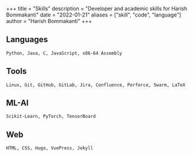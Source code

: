 +++
title = "Skills"
description = "Developer and academic skills for Harish Bommakanti"
date = "2022-01-21"
aliases = ["skill", "code", "language"]
author = "Harish Bommakanti"
+++

## Languages
`Python, Java, C, JavaScript, x86-64 Assembly`

## Tools
`Linux, Git, GitHub, GitLab, Jira, Confluence, Perforce, Swarm, LaTeX`

## ML-AI
`Scikit-Learn, PyTorch, TensorBoard`

## Web
`HTML, CSS, Hugo, VuePress, Jekyll`
